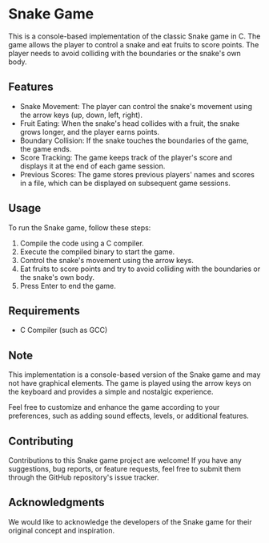 # Snake Game

This is a console-based implementation of the classic Snake game in C. The game allows the player to control a snake and eat fruits to score points. The player needs to avoid colliding with the boundaries or the snake's own body.

## Features

- Snake Movement: The player can control the snake's movement using the arrow keys (up, down, left, right).
- Fruit Eating: When the snake's head collides with a fruit, the snake grows longer, and the player earns points.
- Boundary Collision: If the snake touches the boundaries of the game, the game ends.
- Score Tracking: The game keeps track of the player's score and displays it at the end of each game session.
- Previous Scores: The game stores previous players' names and scores in a file, which can be displayed on subsequent game sessions.

## Usage

To run the Snake game, follow these steps:

1. Compile the code using a C compiler.
2. Execute the compiled binary to start the game.
3. Control the snake's movement using the arrow keys.
4. Eat fruits to score points and try to avoid colliding with the boundaries or the snake's own body.
5. Press Enter to end the game.

## Requirements

- C Compiler (such as GCC)

## Note

This implementation is a console-based version of the Snake game and may not have graphical elements. The game is played using the arrow keys on the keyboard and provides a simple and nostalgic experience.

Feel free to customize and enhance the game according to your preferences, such as adding sound effects, levels, or additional features.

## Contributing

Contributions to this Snake game project are welcome! If you have any suggestions, bug reports, or feature requests, feel free to submit them through the GitHub repository's issue tracker.

## Acknowledgments

We would like to acknowledge the developers of the Snake game for their original concept and inspiration.


